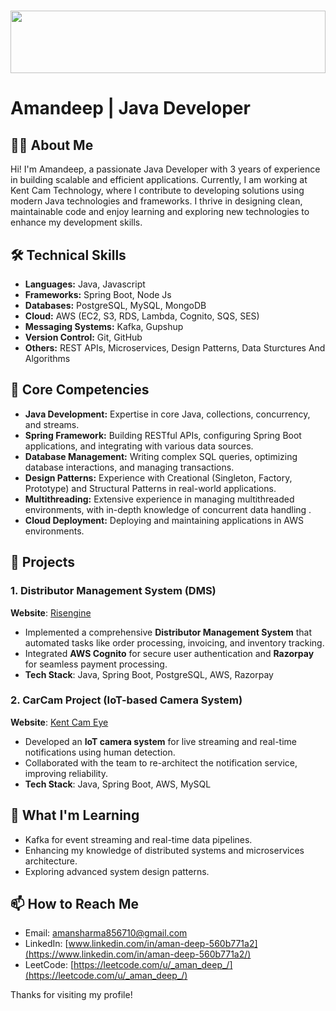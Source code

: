 # <img src="https://i.pinimg.com/originals/d4/81/f3/d481f3c72e283309071f79e01b05c06d.gif" width="100%" height="100">


# Amandeep | Java Developer

## 👨‍💻 About Me

Hi! I'm Amandeep, a passionate Java Developer with 3 years of experience in building scalable and efficient applications. Currently, I am working at Kent Cam Technology, where I contribute to developing solutions using modern Java technologies and frameworks. I thrive in designing clean, maintainable code and enjoy learning and exploring new technologies to enhance my development skills.

## 🛠️ Technical Skills

- **Languages:** Java, Javascript
- **Frameworks:** Spring Boot, Node Js
- **Databases:** PostgreSQL, MySQL, MongoDB
- **Cloud:** AWS (EC2, S3, RDS, Lambda, Cognito, SQS, SES)
- **Messaging Systems:** Kafka, Gupshup 
- **Version Control:** Git, GitHub
- **Others:** REST APIs, Microservices, Design Patterns, Data Sturctures And Algorithms

## 🔑 Core Competencies

- **Java Development:** Expertise in core Java, collections, concurrency, and streams.
- **Spring Framework:** Building RESTful APIs, configuring Spring Boot applications, and integrating with various data sources.
- **Database Management:** Writing complex SQL queries, optimizing database interactions, and managing transactions.
- **Design Patterns:** Experience with Creational (Singleton, Factory, Prototype) and Structural Patterns in real-world applications.
- **Multithreading:** Extensive experience in managing multithreaded environments, with in-depth knowledge of concurrent data handling .
- **Cloud Deployment:** Deploying and maintaining applications in AWS environments.

## 🚀 Projects

### 1. **Distributor Management System (DMS)**
   **Website**: [Risengine](https://risengine.com)  
   - Implemented a comprehensive **Distributor Management System** that automated tasks like order processing, invoicing, and inventory tracking.
   - Integrated **AWS Cognito** for secure user authentication and **Razorpay** for seamless payment processing.
   - **Tech Stack**: Java, Spring Boot, PostgreSQL, AWS, Razorpay

### 2. **CarCam Project (IoT-based Camera System)**
   **Website**: [Kent Cam Eye](https://www.kentcam.com/cameye)  
   - Developed an **IoT camera system** for live streaming and real-time notifications using human detection.
   - Collaborated with the team to re-architect the notification service, improving reliability.
   - **Tech Stack**: Java, Spring Boot, AWS, MySQL
## 🎯 What I'm Learning

- Kafka for event streaming and real-time data pipelines.
- Enhancing my knowledge of distributed systems and microservices architecture.
- Exploring advanced system design patterns.

## 📫 How to Reach Me

- Email: [amansharma856710@gmail.com](mailto:amansharma856710@gmail.com)
- LinkedIn: [www.linkedin.com/in/aman-deep-560b771a2](https://www.linkedin.com/in/aman-deep-560b771a2/)
- LeetCode: [https://leetcode.com/u/_aman_deep_/](https://leetcode.com/u/_aman_deep_/)

Thanks for visiting my profile!
